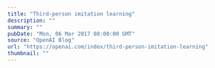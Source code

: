 ```yaml
---
title: "Third-person imitation learning"
description: ""
summary: ""
pubDate: "Mon, 06 Mar 2017 08:00:00 GMT"
source: "OpenAI Blog"
url: "https://openai.com/index/third-person-imitation-learning"
thumbnail: ""
---
```


